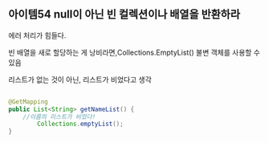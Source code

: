 ## 아이템54 null이 아닌 빈 컬렉션이나 배열을 반환하라

에러 처리가 힘들다.

빈 배열을 새로 할당하는 게 낭비라면,Collections.EmptyList() 불변 객체를 사용할 수 있음

리스트가 없는 것이 아닌, 리스트가 비었다고 생각
```java

@GetMapping
public List<String> getNameList() {
    //이름의 리스트가 비었다!
        Collections.emptyList();
}
```